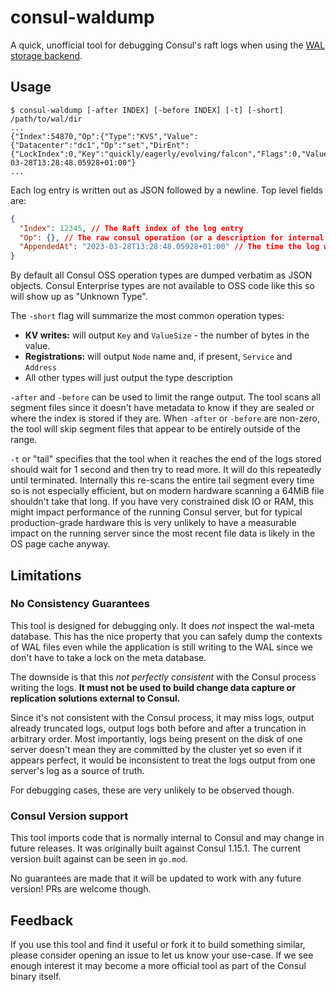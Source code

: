 # consul-waldump

A quick, unofficial tool for debugging Consul's raft logs when using the [WAL
storage
backend](https://developer.hashicorp.com/consul/docs/agent/wal-logstore).

## Usage

```
$ consul-waldump [-after INDEX] [-before INDEX] [-t] [-short] /path/to/wal/dir
...
{"Index":54870,"Op":{"Type":"KVS","Value":{"Datacenter":"dc1","Op":"set","DirEnt":{"LockIndex":0,"Key":"quickly/eagerly/evolving/falcon","Flags":0,"Value":"UmdEUEE3VWowbXVkY0krZ3d0RmZzYlFTenRVWEJOVFltOEllV2ZnRjFwMnF0emZDMjF0Yk1jUXdqaGpnWFJwSm9jdWRUN0NRc0UycTlnR1hNbmpxS01RU213MjVLOC95NVZ4SnpDK014TGRxaURxSmJXd09hRGZxRjFNU1o0d0QvWTFhc0dWRW83a3ZMVEVJUGs2WXdZcGZvbTJyUjdEUVJTanhJQkZSYkZPMk1TM1JXREdxN2xFdUwwV0lRUll6RjdhOXR2bVJJbDFJcDczNktYQm1BeTl4QkxmZ3VPZGlZS0J1b3JPTk84QW54UDJjVlRCUWFBOUFEQnNiNm9QSTVBPT0=","CreateIndex":0,"ModifyIndex":0},"Token":""}},"AppendedAt":"2023-03-28T13:28:48.05928+01:00"}
...
```

Each log entry is written out as JSON followed by a newline. Top level fields
are:

```json
{
  "Index": 12345, // The Raft index of the log entry
  "Op": {}, // The raw consul operation (or a description for internal raft types)
  "AppendedAt": "2023-03-28T13:28:48.05928+01:00" // The time the log was written on the leader
}
```

By default all Consul OSS operation types are dumped verbatim as JSON objects.
Consul Enterprise types are not available to OSS code like this so will show up
as "Unknown Type".

The `-short` flag will summarize the most common operation types:
 * **KV writes:** will output `Key` and `ValueSize` - the number of bytes in the value.
 * **Registrations:** will output `Node` name and, if present, `Service` and `Address`
 * All other types will just output the type description

`-after` and `-before` can be used to limit the range output. The tool scans all
segment files since it doesn't have metadata to know if they are sealed or where
the index is stored if they are. When `-after` or `-before` are non-zero, the
tool will skip segment files that appear to be entirely outside of the range.

`-t` or "tail" specifies that the tool when it reaches the end of the logs
stored should wait for 1 second and then try to read more. It will do this
repeatedly until terminated. Internally this re-scans the entire tail segment
every time so is not especially efficient, but on modern hardware scanning a
64MiB file shouldn't take that long. If you have very constrained disk IO or
RAM, this might impact performance of the running Consul server, but for typical
production-grade hardware this is very unlikely to have a measurable impact on
the running server since the most recent file data is likely in the OS page
cache anyway.

## Limitations

### No Consistency Guarantees

This tool is designed for debugging only. It does _not_ inspect the wal-meta
database. This has the nice property that you can safely dump the contexts of
WAL files even while the application is still writing to the WAL since we don't
have to take a lock on the meta database.

The downside is that this *not perfectly consistent* with the Consul process
writing the logs. **It must not be used to build change data capture or
replication solutions external to Consul.**

Since it's not consistent with the Consul process, it may miss logs, output
already truncated logs, output logs both before and after a truncation in
arbitrary order. Most importantly, logs being present on the disk of one server
doesn't mean they are committed by the cluster yet so even if it appears
perfect, it would be inconsistent to treat the logs output from one server's log
as a source of truth.

For debugging cases, these are very unlikely to be observed though.

### Consul Version support

This tool imports code that is normally internal to Consul and may change in
future releases. It was originally built against Consul 1.15.1. The current
version built against can be seen in `go.mod`.

No guarantees are made that it will be updated to work with any future version!
PRs are welcome though.

## Feedback

If you use this tool and find it useful or fork it to build something similar,
please consider opening an issue to let us know your use-case. If we see enough
interest it may become a more official tool as part of the Consul binary itself.
